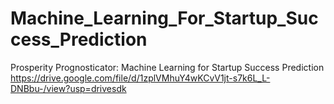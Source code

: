 # Machine_Learning_For_Startup_Success_Prediction
Prosperity Prognosticator: Machine Learning for Startup Success Prediction
https://drive.google.com/file/d/1zplVMhuY4wKCvV1jt-s7k6L_L-DNBbu-/view?usp=drivesdk
